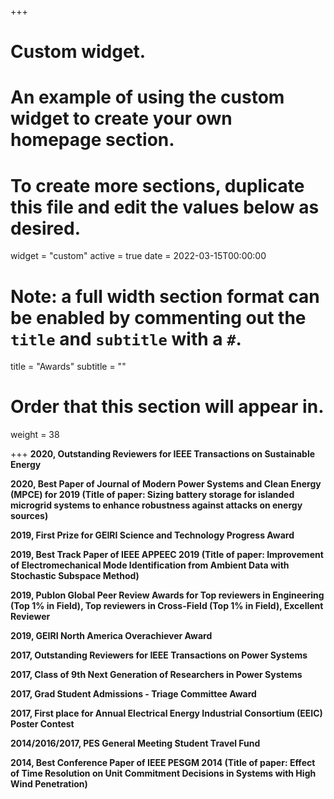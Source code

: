+++
# Custom widget.
# An example of using the custom widget to create your own homepage section.
# To create more sections, duplicate this file and edit the values below as desired.
widget = "custom"
active = true
date = 2022-03-15T00:00:00

# Note: a full width section format can be enabled by commenting out the `title` and `subtitle` with a `#`.
title = "Awards"
subtitle = ""

# Order that this section will appear in.
weight = 38

+++ 
**2020, Outstanding Reviewers for IEEE Transactions on Sustainable Energy**

**2020, Best Paper of Journal of Modern Power Systems and Clean Energy (MPCE) for 2019 (Title of paper: Sizing battery storage for islanded microgrid systems to enhance robustness against attacks on energy sources)**

**2019, First Prize for GEIRI Science and Technology Progress Award**

**2019, Best Track Paper of IEEE APPEEC 2019 (Title of paper: Improvement of Electromechanical Mode Identification from Ambient Data with Stochastic Subspace Method)**

**2019, Publon Global Peer Review Awards for Top reviewers in Engineering (Top 1% in Field), Top reviewers in Cross-Field (Top 1% in Field), Excellent Reviewer**

**2019, GEIRI North America Overachiever Award**

**2017, Outstanding Reviewers for IEEE Transactions on Power Systems**

**2017, Class of 9th Next Generation of Researchers in Power Systems**

**2017, Grad Student Admissions - Triage Committee Award**

**2017, First place for Annual Electrical Energy Industrial Consortium (EEIC) Poster Contest**

**2014/2016/2017, PES General Meeting Student Travel Fund**

**2014, Best Conference Paper of IEEE PESGM 2014 (Title of paper: Effect of Time Resolution on Unit Commitment Decisions in Systems with High Wind Penetration)**
